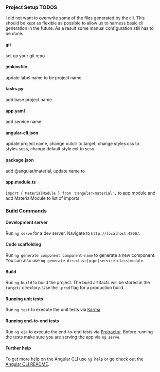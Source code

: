 
### Project Setup TODOS
I did not want to overwrite some of the files generated by the cli. 
This should be kept as flexible as possible to allow us to harness basic cli generation in the future.
As a result some manual configuration still has to be done.
#### git
set up your git repo

#### jenkinsfile
update label name to be project name

#### tasks.py
add base project name

#### app.yaml
add service name

#### angular-cli.json
update project name, change outdir to target, change styles.css to styles.scss, change default style ext to scss

#### package.json
add @angular/material, update name to <project-name>

#### app.module.ts 
`import { MaterialModule } from '@angular/material';` to app.module and add MaterialModule to list of imports



### Build Commands
#### Development server
Run `ng serve` for a dev server. Navigate to `http://localhost:4200/`.

#### Code scaffolding
Run `ng generate component component-name` to generate a new component. You can also use `ng generate directive|pipe|service|class|module`.

#### Build
Run `ng build` to build the project. The build artifacts will be stored in the `target/` directory. 
Use the `-prod` flag for a production build.

#### Running unit tests
Run `ng test` to execute the unit tests via [Karma](https://karma-runner.github.io).

#### Running end-to-end tests
Run `ng e2e` to execute the end-to-end tests via [Protractor](http://www.protractortest.org/).
Before running the tests make sure you are serving the app via `ng serve`.

#### Further help
To get more help on the Angular CLI use `ng help` or go check out the [Angular CLI README](https://github.com/angular/angular-cli/blob/master/README.md).

